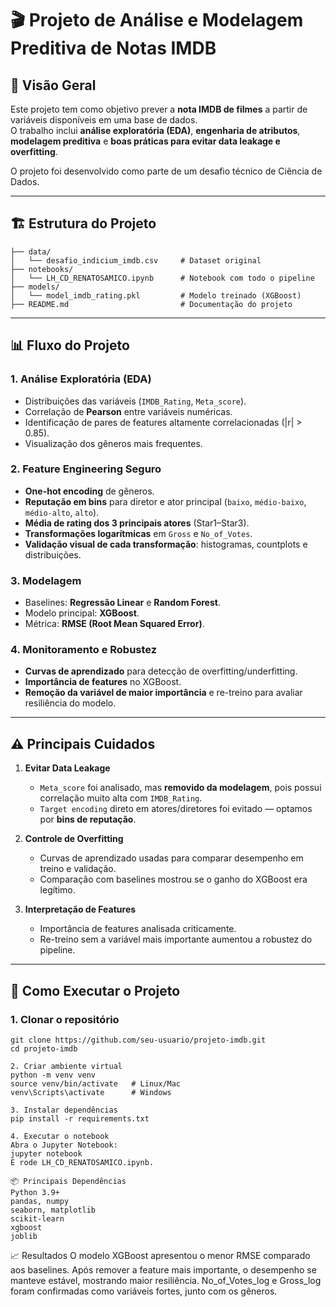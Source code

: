 # 🎬 Projeto de Análise e Modelagem Preditiva de Notas IMDB

## 📌 Visão Geral
Este projeto tem como objetivo prever a **nota IMDB de filmes** a partir de variáveis disponíveis em uma base de dados.  
O trabalho inclui **análise exploratória (EDA)**, **engenharia de atributos**, **modelagem preditiva** e **boas práticas para evitar data leakage e overfitting**.  

O projeto foi desenvolvido como parte de um desafio técnico de Ciência de Dados.  

---

## 🏗️ Estrutura do Projeto

```
├── data/
│   └── desafio_indicium_imdb.csv     # Dataset original
├── notebooks/
│   └── LH_CD_RENATOSAMICO.ipynb      # Notebook com todo o pipeline
├── models/
│   └── model_imdb_rating.pkl         # Modelo treinado (XGBoost)
├── README.md                         # Documentação do projeto
```

---

## 📊 Fluxo do Projeto

### 1. **Análise Exploratória (EDA)**
- Distribuições das variáveis (`IMDB_Rating`, `Meta_score`).  
- Correlação de **Pearson** entre variáveis numéricas.  
- Identificação de pares de features altamente correlacionadas (|r| > 0.85).  
- Visualização dos gêneros mais frequentes.  

### 2. **Feature Engineering Seguro**
- **One-hot encoding** de gêneros.  
- **Reputação em bins** para diretor e ator principal (`baixo`, `médio-baixo`, `médio-alto`, `alto`).  
- **Média de rating dos 3 principais atores** (Star1–Star3).  
- **Transformações logarítmicas** em `Gross` e `No_of_Votes`.  
- **Validação visual de cada transformação**: histogramas, countplots e distribuições.  

### 3. **Modelagem**
- Baselines: **Regressão Linear** e **Random Forest**.  
- Modelo principal: **XGBoost**.  
- Métrica: **RMSE (Root Mean Squared Error)**.  

### 4. **Monitoramento e Robustez**
- **Curvas de aprendizado** para detecção de overfitting/underfitting.  
- **Importância de features** no XGBoost.  
- **Remoção da variável de maior importância** e re-treino para avaliar resiliência do modelo.  

---

## ⚠️ Principais Cuidados

1. **Evitar Data Leakage**  
   - `Meta_score` foi analisado, mas **removido da modelagem**, pois possui correlação muito alta com `IMDB_Rating`.  
   - `Target encoding` direto em atores/diretores foi evitado — optamos por **bins de reputação**.  

2. **Controle de Overfitting**  
   - Curvas de aprendizado usadas para comparar desempenho em treino e validação.  
   - Comparação com baselines mostrou se o ganho do XGBoost era legítimo.  

3. **Interpretação de Features**  
   - Importância de features analisada criticamente.  
   - Re-treino sem a variável mais importante aumentou a robustez do pipeline.  

---

## 🚀 Como Executar o Projeto

### 1. Clonar o repositório
```
git clone https://github.com/seu-usuario/projeto-imdb.git
cd projeto-imdb

2. Criar ambiente virtual
python -m venv venv
source venv/bin/activate   # Linux/Mac
venv\Scripts\activate      # Windows

3. Instalar dependências
pip install -r requirements.txt

4. Executar o notebook
Abra o Jupyter Notebook:
jupyter notebook
E rode LH_CD_RENATOSAMICO.ipynb.

📦 Principais Dependências
Python 3.9+
pandas, numpy
seaborn, matplotlib
scikit-learn
xgboost
joblib
```

📈 Resultados
O modelo XGBoost apresentou o menor RMSE comparado aos baselines.
Após remover a feature mais importante, o desempenho se manteve estável, mostrando maior resiliência.
No_of_Votes_log e Gross_log foram confirmadas como variáveis fortes, junto com os gêneros.
